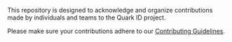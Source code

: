 This repository is designed to acknowledge and organize contributions made by individuals and teams to the Quark ID project. 

Please make sure your contributions adhere to our [Contributing Guidelines](https://docs.github.com/es/communities/setting-up-your-project-for-healthy-contributions/setting-guidelines-for-repository-contributors).

